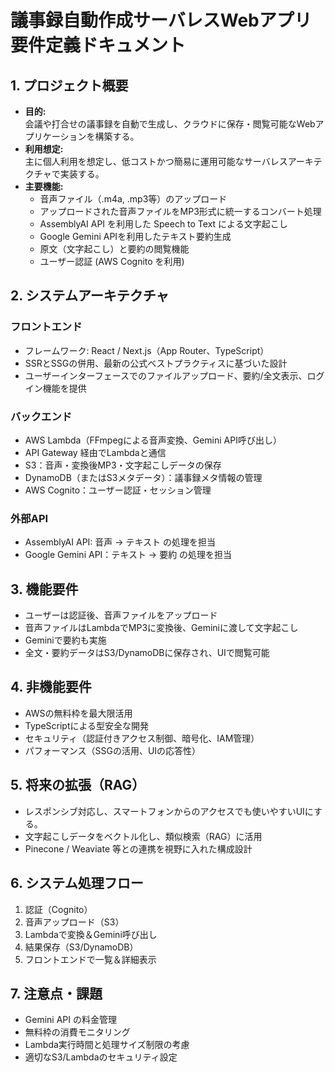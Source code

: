 
# 議事録自動作成サーバレスWebアプリ 要件定義ドキュメント

## 1. プロジェクト概要

- **目的:**  
  会議や打合せの議事録を自動で生成し、クラウドに保存・閲覧可能なWebアプリケーションを構築する。  
- **利用想定:**  
  主に個人利用を想定し、低コストかつ簡易に運用可能なサーバレスアーキテクチャで実装する。  
- **主要機能:**  
  - 音声ファイル（.m4a, .mp3等）のアップロード  
  - アップロードされた音声ファイルをMP3形式に統一するコンバート処理  
  - AssemblyAI API を利用した Speech to Text による文字起こし  
  - Google Gemini APIを利用したテキスト要約生成  
  - 原文（文字起こし）と要約の閲覧機能  
  - ユーザー認証 (AWS Cognito を利用)

## 2. システムアーキテクチャ

### フロントエンド
- フレームワーク: React / Next.js（App Router、TypeScript）
- SSRとSSGの併用、最新の公式ベストプラクティスに基づいた設計
- ユーザーインターフェースでのファイルアップロード、要約/全文表示、ログイン機能を提供

### バックエンド
- AWS Lambda（FFmpegによる音声変換、Gemini API呼び出し）
- API Gateway 経由でLambdaと通信
- S3：音声・変換後MP3・文字起こしデータの保存
- DynamoDB（またはS3メタデータ）：議事録メタ情報の管理
- AWS Cognito：ユーザー認証・セッション管理

### 外部API
- AssemblyAI API: 音声 -> テキスト の処理を担当
- Google Gemini API：テキスト → 要約 の処理を担当

## 3. 機能要件

- ユーザーは認証後、音声ファイルをアップロード
- 音声ファイルはLambdaでMP3に変換後、Geminiに渡して文字起こし
- Geminiで要約も実施
- 全文・要約データはS3/DynamoDBに保存され、UIで閲覧可能

## 4. 非機能要件

- AWSの無料枠を最大限活用
- TypeScriptによる型安全な開発
- セキュリティ（認証付きアクセス制御、暗号化、IAM管理）
- パフォーマンス（SSGの活用、UIの応答性）

## 5. 将来の拡張（RAG）

- レスポンシブ対応し、スマートフォンからのアクセスでも使いやすいUIにする。
- 文字起こしデータをベクトル化し、類似検索（RAG）に活用
- Pinecone / Weaviate 等との連携を視野に入れた構成設計

## 6. システム処理フロー

1. 認証（Cognito）
2. 音声アップロード（S3）
3. Lambdaで変換＆Gemini呼び出し
4. 結果保存（S3/DynamoDB）
5. フロントエンドで一覧＆詳細表示

## 7. 注意点・課題

- Gemini API の料金管理
- 無料枠の消費モニタリング
- Lambda実行時間と処理サイズ制限の考慮
- 適切なS3/Lambdaのセキュリティ設定

